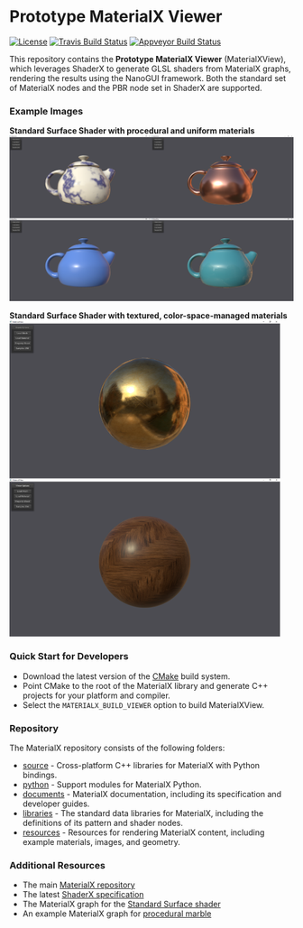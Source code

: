 # Prototype MaterialX Viewer

[![License](https://img.shields.io/badge/License-Apache%202.0-blue.svg)](https://github.com/materialx/MaterialX/blob/master/LICENSE.txt)
[![Travis Build Status](https://travis-ci.org/materialx/MaterialX.svg?branch=master)](https://travis-ci.org/materialx/MaterialX)
[![Appveyor Build Status](https://ci.appveyor.com/api/projects/status/pmlxnp5m1fve11k0?svg=true)](https://ci.appveyor.com/project/jstone-lucasfilm/materialx)

This repository contains the **Prototype MaterialX Viewer** (MaterialXView), which leverages ShaderX to generate GLSL shaders from MaterialX graphs, rendering the results using the NanoGUI framework.  Both the standard set of MaterialX nodes and the PBR node set in ShaderX are supported.

### Example Images

**Standard Surface Shader with procedural and uniform materials**
<img src="resources/Images/MaterialXView_StandardSurface_01.png" width="1024">

**Standard Surface Shader with textured, color-space-managed materials**
<img src="resources/Images/MaterialXView_StandardSurface_02.png" width="480">

### Quick Start for Developers

- Download the latest version of the [CMake](https://cmake.org/) build system.
- Point CMake to the root of the MaterialX library and generate C++ projects for your platform and compiler.
- Select the `MATERIALX_BUILD_VIEWER` option to build MaterialXView.

### Repository

The MaterialX repository consists of the following folders:

- [source](source) - Cross-platform C++ libraries for MaterialX with Python bindings.
- [python](python) - Support modules for MaterialX Python.
- [documents](documents) - MaterialX documentation, including its specification and developer guides.
- [libraries](libraries) - The standard data libraries for MaterialX, including the definitions of its pattern and shader nodes.
- [resources](resources) - Resources for rendering MaterialX content, including example materials, images, and geometry.

### Additional Resources

- The main [MaterialX repository](https://github.com/materialx/MaterialX)
- The latest [ShaderX specification](https://github.com/jstone-dev/MaterialX/blob/adsk_contrib/dev/documents/Specification/ShaderX.Draft.pdf)
- The MaterialX graph for the [Standard Surface shader](https://github.com/materialx/MaterialX/blob/master/libraries/bxdf/standard_surface.mtlx)
- An example MaterialX graph for [procedural marble](https://github.com/jstone-dev/MaterialX/blob/adsk_contrib/dev/resources/Materials/TestSuite/pbrlib/materials/standard_surface_marble_solid.mtlx)
